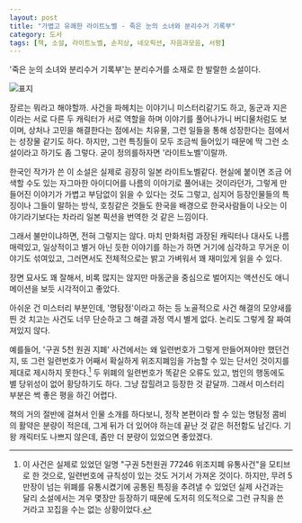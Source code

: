 ```yaml
---
layout: post
title: "가볍고 유쾌한 라이트노벨 - 죽은 눈의 소녀와 분리수거 기록부"
category: 도서
tags: [책, 소설, 라이트노벨, 손지상, 네오픽션, 자음과모음, 서평]
---
```


'죽은 눈의 소녀와 분리수거 기록부'는
분리수거를 소재로 한 발랄한 소설이다.

![표지](https://lh3.googleusercontent.com/sxhHb0FVuyfclPXjxQWUUImBtVXOZ6WCP4V1EAlVbDEhvEMHOAO8zWuE_L6i1uXQxGIwYQjHHP3fZA=s480)

장르는 뭐라고 해야할까.
사건을 파헤치는 이야기니 미스터리같기도 하고,
동군과 지은이라는 서로 다른 두 캐릭터가 서로 역할을 하며 이야기를 풀어나가니 버디물처럼도 보이며,
상처나 고민을 해결한다는 점에서는 치유물,
그런 일들을 통해 성장한다는 점에서는 성장물 같기도 하다.
하지만, 그런 특징들이 모두 조금씩 들어있기 때문에 딱 그런 소설이라고 하기도 좀 그렇다.
굳이 정의를하자면 '라이트노벨'이랄까.

한국인 작가가 쓴 이 소설은
실제로 굉장히 일본 라이트노벨같다.
현실에 붙이면 조금 어색할 수도 있는 자그마한 아이디어를 나름의 이야기로 풀어내는 것이라던가,
그렇게 만들어진 이야기가 가볍고 부담없이 읽을 수 있다는 것도 그렇고,
심지어 등장인물들의 특징이나 그들이 말하는 방식, 호칭같은 것들도
한국을 배경으로 한국사람들이 나오는 이야기라기보다는
차라리 일본 픽션을 번역한 것 같은 느낌이다.

그래서 불만이냐하면, 전혀 그렇지는 않다.
마치 만화처럼 과장된 캐릭터나 대사도 나름 매력있고,
일상적이고 별거 아닌 듯한 이야기를 하는가 하면
거기에 심각하고 무거운 이야기도 섞여있고,
그러면서도 전체적으로는 밝고 가벼워서 꽤 재미있게 읽을 수 있다.

장면 묘사도 꽤 잘해서,
비록 많지는 않지만 마동군을 중심으로 벌어지는 액션신도 애니메이션을 보듯 시각적이고 좋았다.

아쉬운 건 미스터리 부분인데,
'명탐정'이라고 하는 등 노골적으로 사건 해결의 모양새를 띈 것 치고는
사건도 너무 단순하고 그 해결 과정 역시 별게 없다.
논리도 그렇게 잘 짜여져있지 않다.

예를들어, '구권 5천 원권 지폐' 사건에서는
왜 일련번호가 그렇게 만들어져야만 했던건지,
또 그런 일련번호가 어째서 확실하게 위조지폐임을 가늠할 수 있는 단서인 것이지를 제대로 제시하지 못한다.[^1]
두 위폐의 일련번호가 똑같은 오류도 있고,
범인의 행동에도 별 당위성이 없어 황당하기도 하다.
그냥 잡힐려고 등장한 것 같달까.
그래서 미스터리 부분은 썩 좋은 평을 하긴 어렵다.

[^1]: 이 사건은 실제로 있었던 일명 "구권 5천원권 77246 위조지폐 유통사건"을 모티브로 한 것으로, 일련번호에 규칙성이 있는 것도 거기서 가져온 것이다. 하지만, 무려 5만장이 넘는 위폐를 유통시켰기에 공통된 특징을 추려낼 수 있었던 실제 사건과는 달리 소설에서는 겨우 몇장만 등장하기 때문에 도저히 의도적으로 그런 규칙을 쓴 거라고 꼬집을 수는 없는 상황이었다.

책의 거의 절반에 걸쳐서 인물 소개를 하다보니,
정작 본편이라 할 수 있는 명탐정 콤비의 활약은 분량이 적은데,
그게 뒤가 더 있어야 하는데 끝난 것 같은 허전함도 남긴다.
기왕 캐릭터도 나쁘지 않은데, 좀만 더 분량이 있었으면 좋았겠다.
